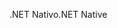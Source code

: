 <span data-ttu-id="5f5c0-101">.NET Nativo</span><span class="sxs-lookup"><span data-stu-id="5f5c0-101">.NET Native</span></span>